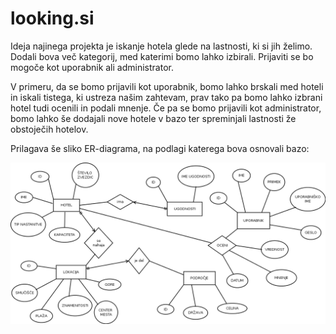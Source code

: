 # looking.si

Ideja najinega projekta je iskanje hotela glede na lastnosti, ki si jih želimo. Dodali bova več kategorij, med katerimi bomo lahko izbirali. Prijaviti se bo mogoče kot uporabnik ali administrator. 

V primeru, da se bomo prijavili kot uporabnik, bomo lahko brskali med hoteli in iskali tistega, ki ustreza našim zahtevam, prav tako pa bomo lahko izbrani hotel tudi ocenili in podali mnenje. 
Če pa se bomo prijavili kot administrator, bomo lahko še dodajali nove hotele v bazo ter spreminjali lastnosti že obstoječih hotelov.

Prilagava še sliko ER-diagrama, na podlagi katerega bova osnovali bazo:

![diagram](./diagram/Looking.png)
